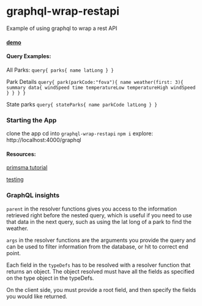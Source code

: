 # graphql-wrap-restapi
Example of using graphql to wrap a rest API 

#### [demo](https://graphql-wrap-rest.herokuapp.com/)


#### Query Examples:
All Parks: 
`query{
 parks{
	name
  latLong
  }
}`

Park Details
`query{
  park(parkCode:"fova"){
    name
    weather(first: 3){
      summary
      data{
        windSpeed
        time
        temperatureLow
        temperatureHigh
        windSpeed
      }
    }
  }
}`

State parks
`query{
  stateParks{
    name
    parkCode
    latLong
  }
}`


### Starting the App
clone the app
cd into `graphql-wrap-restapi`
`npm i`
explore: http://localhost:4000/graphql

#### Resources:
[primsma tutorial](https://www.prisma.io/blog/how-to-wrap-a-rest-api-with-graphql-8bf3fb17547d)


[testing](https://maxrohde.com/2018/12/29/testing-apollo-client-server-applications/
)

### GraphQL insights
`parent` in the resolver functions gives you access to the information retrieved right before the nested query, which is useful if you need to use that data in the next query, such as using the lat long of a park to find the weather. 

`args` in the resolver functions are the arguments you provide the query and can be used to filter information from the database, or hit to correct end point.

Each field in the `typeDefs` has to be resolved with a resolver function that returns an object. The object resolved must have all the fields as specified on the type object in the typeDefs.

On the client side, you must provide a root field, and then specify the fields you would like returned. 

